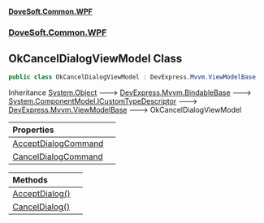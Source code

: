 #### [DoveSoft.Common.WPF](readme.md 'readme')
### [DoveSoft.Common.WPF](DoveSoft_Common_WPF.md 'DoveSoft.Common.WPF')
## OkCancelDialogViewModel Class
```csharp
public class OkCancelDialogViewModel : DevExpress.Mvvm.ViewModelBase
```

Inheritance [System.Object](https://docs.microsoft.com/en-us/dotnet/api/System.Object 'System.Object') &#129106; [DevExpress.Mvvm.BindableBase](https://docs.microsoft.com/en-us/dotnet/api/DevExpress.Mvvm.BindableBase 'DevExpress.Mvvm.BindableBase') &#129106; [System.ComponentModel.ICustomTypeDescriptor](https://docs.microsoft.com/en-us/dotnet/api/System.ComponentModel.ICustomTypeDescriptor 'System.ComponentModel.ICustomTypeDescriptor') &#129106; [DevExpress.Mvvm.ViewModelBase](https://docs.microsoft.com/en-us/dotnet/api/DevExpress.Mvvm.ViewModelBase 'DevExpress.Mvvm.ViewModelBase') &#129106; OkCancelDialogViewModel  

| Properties | |
| :--- | :--- |
| [AcceptDialogCommand](OkCancelDialogViewModel_AcceptDialogCommand.md 'DoveSoft.Common.WPF.OkCancelDialogViewModel.AcceptDialogCommand') |  |
| [CancelDialogCommand](OkCancelDialogViewModel_CancelDialogCommand.md 'DoveSoft.Common.WPF.OkCancelDialogViewModel.CancelDialogCommand') |  |

| Methods | |
| :--- | :--- |
| [AcceptDialog()](OkCancelDialogViewModel_AcceptDialog().md 'DoveSoft.Common.WPF.OkCancelDialogViewModel.AcceptDialog()') |  |
| [CancelDialog()](OkCancelDialogViewModel_CancelDialog().md 'DoveSoft.Common.WPF.OkCancelDialogViewModel.CancelDialog()') |  |

